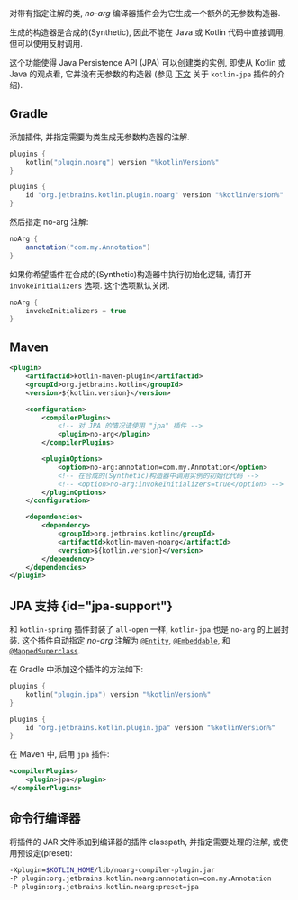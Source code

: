 [//]: # (title: No-arg 编译器插件)

对带有指定注解的类, *no-arg* 编译器插件会为它生成一个额外的无参数构造器.

生成的构造器是合成的(Synthetic), 因此不能在 Java 或 Kotlin 代码中直接调用, 但可以使用反射调用.

这个功能使得 Java Persistence API (JPA) 可以创建类的实例, 即使从 Kotlin 或 Java 的观点看, 它并没有无参数的构造器
(参见 [下文](#jpa-support) 关于 `kotlin-jpa` 插件的介绍).

## Gradle

添加插件, 并指定需要为类生成无参数构造器的注解.

<tabs group="build-script">
<tab title="Kotlin" group-key="kotlin">

```kotlin
plugins {
    kotlin("plugin.noarg") version "%kotlinVersion%"
}
```

</tab>
<tab title="Groovy" group-key="groovy">

```groovy
plugins {
    id "org.jetbrains.kotlin.plugin.noarg" version "%kotlinVersion%"
}
```

</tab>
</tabs>

然后指定 no-arg 注解:

```groovy
noArg {
    annotation("com.my.Annotation")
}
```

如果你希望插件在合成的(Synthetic)构造器中执行初始化逻辑, 请打开 `invokeInitializers` 选项.
这个选项默认关闭.

```groovy
noArg {
    invokeInitializers = true
}
```

## Maven

```xml
<plugin>
    <artifactId>kotlin-maven-plugin</artifactId>
    <groupId>org.jetbrains.kotlin</groupId>
    <version>${kotlin.version}</version>

    <configuration>
        <compilerPlugins>
            <!-- 对 JPA 的情况请使用 "jpa" 插件 -->
            <plugin>no-arg</plugin>
        </compilerPlugins>

        <pluginOptions>
            <option>no-arg:annotation=com.my.Annotation</option>
            <!-- 在合成的(Synthetic)构造器中调用实例的初始化代码 -->
            <!-- <option>no-arg:invokeInitializers=true</option> -->
        </pluginOptions>
    </configuration>

    <dependencies>
        <dependency>
            <groupId>org.jetbrains.kotlin</groupId>
            <artifactId>kotlin-maven-noarg</artifactId>
            <version>${kotlin.version}</version>
        </dependency>
    </dependencies>
</plugin>
```

## JPA 支持 {id="jpa-support"}

和 `kotlin-spring` 插件封装了 `all-open` 一样, `kotlin-jpa` 也是 `no-arg` 的上层封装.
这个插件自动指定 *no-arg* 注解为
[`@Entity`](https://docs.oracle.com/javaee/7/api/javax/persistence/Entity.html),
[`@Embeddable`](https://docs.oracle.com/javaee/7/api/javax/persistence/Embeddable.html),
和 [`@MappedSuperclass`](https://docs.oracle.com/javaee/7/api/javax/persistence/MappedSuperclass.html).

在 Gradle 中添加这个插件的方法如下:

<tabs group="build-script">
<tab title="Kotlin" group-key="kotlin">

```kotlin
plugins {
    kotlin("plugin.jpa") version "%kotlinVersion%"
}
```

</tab>
<tab title="Groovy" group-key="groovy">

```groovy
plugins {
    id "org.jetbrains.kotlin.plugin.jpa" version "%kotlinVersion%"
}
```

</tab>
</tabs>

在 Maven 中, 启用 `jpa` 插件:

```xml
<compilerPlugins>
    <plugin>jpa</plugin>
</compilerPlugins>
```

## 命令行编译器

将插件的 JAR 文件添加到编译器的插件 classpath, 并指定需要处理的注解, 或使用预设定(preset):

```bash
-Xplugin=$KOTLIN_HOME/lib/noarg-compiler-plugin.jar
-P plugin:org.jetbrains.kotlin.noarg:annotation=com.my.Annotation
-P plugin:org.jetbrains.kotlin.noarg:preset=jpa
```
